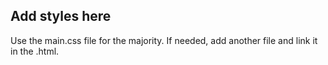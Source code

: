 ## Add styles here

Use the main.css file for the majority.
If needed, add another file and link it in the .html.
